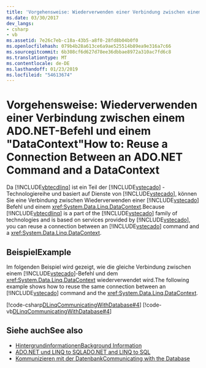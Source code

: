```yaml
---
title: 'Vorgehensweise: Wiederverwenden einer Verbindung zwischen einem ADO.NET-Befehl und einem "DataContext"'
ms.date: 03/30/2017
dev_langs:
- csharp
- vb
ms.assetid: 7e26c7eb-c18a-43b5-a8f0-28fd8b04b0f0
ms.openlocfilehash: 079b4b28a613ce6a9ae525514b89ea9e316a7c66
ms.sourcegitcommit: 6b308cf6d627d78ee36dbbae8972a310ac7fd6c8
ms.translationtype: MT
ms.contentlocale: de-DE
ms.lasthandoff: 01/23/2019
ms.locfileid: "54613674"
---
```

# <a name="how-to-reuse-a-connection-between-an-adonet-command-and-a-datacontext"></a><span data-ttu-id="4d9a3-102">Vorgehensweise: Wiederverwenden einer Verbindung zwischen einem ADO.NET-Befehl und einem "DataContext"</span><span class="sxs-lookup"><span data-stu-id="4d9a3-102">How to: Reuse a Connection Between an ADO.NET Command and a DataContext</span></span>
<span data-ttu-id="4d9a3-103">Da [!INCLUDE[vbtecdlinq](../../../../../../includes/vbtecdlinq-md.md)] ist ein Teil der [!INCLUDE[vstecado](../../../../../../includes/vstecado-md.md)] -Technologiereihe und basiert auf Dienste von [!INCLUDE[vstecado](../../../../../../includes/vstecado-md.md)], können Sie eine Verbindung zwischen Wiederverwenden einer [!INCLUDE[vstecado](../../../../../../includes/vstecado-md.md)] Befehl und einem <xref:System.Data.Linq.DataContext>.</span><span class="sxs-lookup"><span data-stu-id="4d9a3-103">Because [!INCLUDE[vbtecdlinq](../../../../../../includes/vbtecdlinq-md.md)] is a part of the [!INCLUDE[vstecado](../../../../../../includes/vstecado-md.md)] family of technologies and is based on services provided by [!INCLUDE[vstecado](../../../../../../includes/vstecado-md.md)], you can reuse a connection between an [!INCLUDE[vstecado](../../../../../../includes/vstecado-md.md)] command and a <xref:System.Data.Linq.DataContext>.</span></span>  
  
## <a name="example"></a><span data-ttu-id="4d9a3-104">Beispiel</span><span class="sxs-lookup"><span data-stu-id="4d9a3-104">Example</span></span>  
 <span data-ttu-id="4d9a3-105">Im folgenden Beispiel wird gezeigt, wie die gleiche Verbindung zwischen einem [!INCLUDE[vstecado](../../../../../../includes/vstecado-md.md)]-Befehl und dem <xref:System.Data.Linq.DataContext> wiederverwendet wird.</span><span class="sxs-lookup"><span data-stu-id="4d9a3-105">The following example shows how to reuse the same connection between an [!INCLUDE[vstecado](../../../../../../includes/vstecado-md.md)] command and the <xref:System.Data.Linq.DataContext>.</span></span>  
  
 [!code-csharp[DLinqCommunicatingWithDatabase#4](../../../../../../samples/snippets/csharp/VS_Snippets_Data/DLinqCommunicatingWithDatabase/cs/Program.cs#4)]
 [!code-vb[DLinqCommunicatingWithDatabase#4](../../../../../../samples/snippets/visualbasic/VS_Snippets_Data/DLinqCommunicatingWithDatabase/vb/Module1.vb#4)]  
  
## <a name="see-also"></a><span data-ttu-id="4d9a3-106">Siehe auch</span><span class="sxs-lookup"><span data-stu-id="4d9a3-106">See also</span></span>
- [<span data-ttu-id="4d9a3-107">Hintergrundinformationen</span><span class="sxs-lookup"><span data-stu-id="4d9a3-107">Background Information</span></span>](../../../../../../docs/framework/data/adonet/sql/linq/background-information.md)
- [<span data-ttu-id="4d9a3-108">ADO.NET und LINQ to SQL</span><span class="sxs-lookup"><span data-stu-id="4d9a3-108">ADO.NET and LINQ to SQL</span></span>](../../../../../../docs/framework/data/adonet/sql/linq/ado-net-and-linq-to-sql.md)
- [<span data-ttu-id="4d9a3-109">Kommunizieren mit der Datenbank</span><span class="sxs-lookup"><span data-stu-id="4d9a3-109">Communicating with the Database</span></span>](../../../../../../docs/framework/data/adonet/sql/linq/communicating-with-the-database.md)
